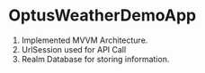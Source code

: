# OptusWeatherDemoApp
1) Implemented MVVM Architecture.
2) UrlSession used for API Call
3) Realm Database for storing information.

